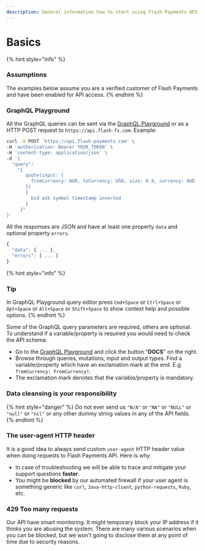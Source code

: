 ```yaml
---
description: General information how to start using Flash Payments API
---
```


# Basics

{% hint style="info" %}
### Assumptions

The examples below assume you are a verified customer of Flash Payments and have been enabled for API access.
{% endhint %}

### GraphQL Playground

All the GraphQL queries can be sent via the [GraphQL Playground](https://api.flash-payments.com/) or as a HTTP POST request to `https://api.flash-fx.com`. Example:

```bash
curl -X POST 'https://api.flash-payments.com' \
-H 'authorization: Bearer YOUR_TOKEN' \
-H 'content-type: application/json' \
-d '{
  "query":
    "{
       quote(input: {
         fromCurrency: AUD, toCurrency: USD, size: 9.9, currency: AUD
       })
       {
         bid ask symbol timestamp inverted
       }
     }"
}'
```

All the responses are JSON and have at least one property `data` and optional property `errors`.

```javascript
{
  "data": { ... },
  "errors": [ ... ]
}
```

{% hint style="info" %}
### Tip

In GraphQL Playground query editor press `Cmd+Space` or `Ctrl+Space` or `Opt+Space` or `Alt+Space` or `Shift+Space` to show context help and possible options.
{% endhint %}

Some of the GraphQL query parameters are required, others are optional. To understand if a variable/property is required you would need to check the API schema.

* Go to the [GraphQL Playground](https://api.flash-payments.com/) and click the button "**DOCS**" on the right.
* Browse through queries, mutations, input and output types. Find a variable/property which have an exclamation mark at the end. E.g. `fromCurrency: FromCurrency!`.
* The exclamation mark denotes that the variable/property is mandatory.

### Data cleansing is your responsibility

{% hint style="danger" %}
Do not ever send us `"N/A"` or `"NA"` or `"NULL"` or `"null"` or `"nil"` or any other dummy string values in any of the API fields.
{% endhint %}

### The user-agent HTTP header

It is a good idea to always send custom `user-agent` HTTP header value when doing requests to Flash Payments API. Here is why:

* In case of troubleshooting we will be able to trace and mitigate your support questions **faster**.
* You might be **blocked** by our automated firewall if your user agent is something generic like `curl`, `Java-http-client`, `python-requests`, `Ruby`, etc.

### 429 Too many requests

Our API have smart monitoring. It might temporary block your IP address if it thinks you are abusing the system. There are many various scenarios when you can be blocked, but we won't going to disclose them at any point of time due to security reasons.
